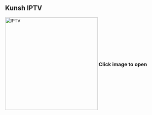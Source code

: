 ## Kunsh IPTV
[<img align="left" alt="IPTV" width="300px" src="https://kunsh13.github.io/iptv/img/welcome1.jpg" />][youtube]
<br />
<br />
<br />
<br />
<br />
<br />
<br />

### Click image to open

[youtube]: https://kunsh13.github.io/iptv/
